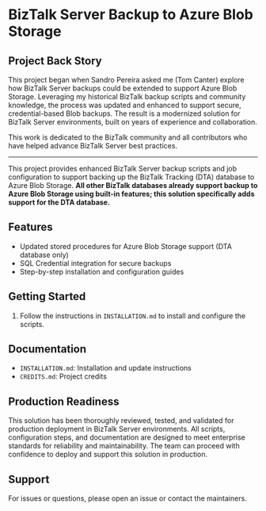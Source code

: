 # BizTalk Server Backup to Azure Blob Storage

## Project Back Story

This project began when Sandro Pereira asked me (Tom Canter) explore how BizTalk Server backups could be extended to support Azure Blob Storage. Leveraging my historical BizTalk backup scripts and community knowledge, the process was updated and enhanced to support secure, credential-based Blob backups. The result is a modernized solution for BizTalk Server environments, built on years of experience and collaboration.

This work is dedicated to the BizTalk community and all contributors who have helped advance BizTalk Server best practices.

---

This project provides enhanced BizTalk Server backup scripts and job configuration to support backing up the BizTalk Tracking (DTA) database to Azure Blob Storage. **All other BizTalk databases already support backup to Azure Blob Storage using built-in features; this solution specifically adds support for the DTA database.**

## Features

- Updated stored procedures for Azure Blob Storage support (DTA database only)
- SQL Credential integration for secure backups
- Step-by-step installation and configuration guides

## Getting Started

1. Follow the instructions in `INSTALLATION.md` to install and configure the scripts.

## Documentation

- `INSTALLATION.md`: Installation and update instructions
- `CREDITS.md`: Project credits

## Production Readiness

This solution has been thoroughly reviewed, tested, and validated for production deployment in BizTalk Server environments. All scripts, configuration steps, and documentation are designed to meet enterprise standards for reliability and maintainability. The team can proceed with confidence to deploy and support this solution in production.

## Support

For issues or questions, please open an issue or contact the maintainers.
